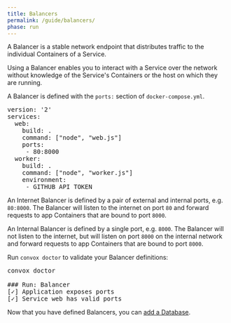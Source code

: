 ```yaml
---
title: Balancers
permalink: /guide/balancers/
phase: run
---
```


A Balancer is a stable network endpoint that distributes traffic to the individual Containers of a Service.

Using a Balancer enables you to interact with a Service over the network without knowledge of the Service's Containers or the host on which they are running.

A Balancer is defined with the `ports:` section of `docker-compose.yml`.

<pre class="file yaml" title="docker-compose.yml">
<span class="diff-u">version: '2'</span>
<span class="diff-u">services:</span>
<span class="diff-u">  web:</span>
<span class="diff-u">    build: .</span>
<span class="diff-u">    command: ["node", "web.js"]</span>
<span class="diff-a">    ports:</span>
<span class="diff-a">     - 80:8000</span>
<span class="diff-u">  worker:</span>
<span class="diff-u">    build: .</span>
<span class="diff-u">    command: ["node", "worker.js"]</span>
<span class="diff-u">    environment:</span>
<span class="diff-u">     - GITHUB_API_TOKEN</span>
</pre>

An Internet Balancer is defined by a pair of external and internal ports, e.g. `80:8000`. The Balancer will listen to the internet on port `80` and forward requests to app Containers that are bound to port `8000`.

An Internal Balancer is defined by a single port, e.g. `8000`. The Balancer will not listen to the internet, but will listen on port `8000` on the internal network and forward requests to app Containers that are bound to port `8000`.

Run `convox doctor` to validate your Balancer definitions:

<pre class="terminal">
<span class="command">convox doctor</span>

### Run: Balancer
[<span class="pass">✓</span>] Application exposes ports
[<span class="pass">✓</span>] Service <span class="service">web</span> has valid ports
</pre>

Now that you have defined Balancers, you can [add a Database](/guide/databases/).
